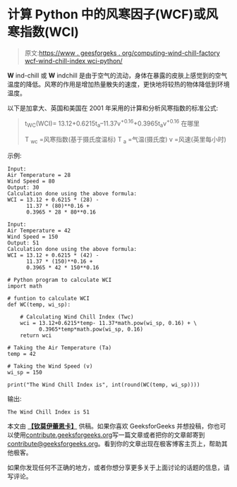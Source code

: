 # 计算 Python 中的风寒因子(WCF)或风寒指数(WCI)

> 原文:[https://www . geesforgeks . org/computing-wind-chill-factory wcf-wind-chill-index wci-python/](https://www.geeksforgeeks.org/calculating-wind-chill-factorwcf-wind-chill-indexwci-python/)

**W** ind-chill 或 **W** indchill 是由于空气的流动，身体在暴露的皮肤上感觉到的空气温度的降低。风寒的作用是增加热量散失的速度，更快地将较热的物体降低到环境温度。

以下是加拿大、英国和美国在 2001 年采用的计算和分析风寒指数的标准公式:

> t<sub>WC</sub>(WCI)= 13.12+0.6215t<sub>a</sub>–11.37v<sup>+0.16</sup>+0.3965t<sub>a</sub>v<sup>+0.16</sup>
> 在哪里
> 
> T <sub>wc</sub> =风寒指数(基于摄氏度温标)
> T <sub>a</sub> =气温(摄氏度)
> v =风速(英里每小时)

示例:

```
Input: 
Air Temperature = 28
Wind Speed = 80
Output: 30
Calculation done using the above formula:
WCI = 13.12 + 0.6215 * (28) - 
      11.37 * (80)**0.16 + 
      0.3965 * 28 * 80**0.16

```

```
Input: 
Air Temperature = 42
Wind Speed = 150
Output: 51
Calculation done using the above formula:
WCI = 13.12 + 0.6215 * (42) - 
      11.37 * (150)**0.16 + 
      0.3965 * 42 * 150**0.16

```

```
# Python program to calculate WCI
import math

# funtion to calculate WCI
def WC(temp, wi_sp):

    # Calculating Wind Chill Index (Twc)
    wci = 13.12+0.6215*temp- 11.37*math.pow(wi_sp, 0.16) + \
          0.3965*temp*math.pow(wi_sp, 0.16)
    return wci

# Taking the Air Temperature (Ta) 
temp = 42

# Taking the Wind Speed (v) 
wi_sp = 150

print("The Wind Chill Index is", int(round(WC(temp, wi_sp))))
```

输出:

```
The Wind Chill Index is 51

```

本文由 [**【钦莫伊蕾恩卡】**](https://auth.geeksforgeeks.org/profile.php?user=lenkachinmoy) 供稿。如果你喜欢 GeeksforGeeks 并想投稿，你也可以使用[contribute.geeksforgeeks.org](http://www.contribute.geeksforgeeks.org)写一篇文章或者把你的文章邮寄到 contribute@geeksforgeeks.org。看到你的文章出现在极客博客主页上，帮助其他极客。

如果你发现任何不正确的地方，或者你想分享更多关于上面讨论的话题的信息，请写评论。